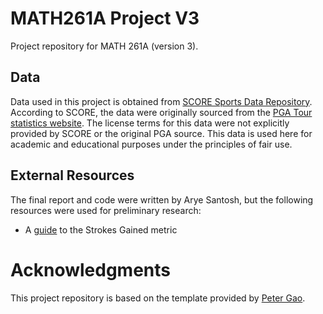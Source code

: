 # MATH261A Project V3
Project repository for MATH 261A (version 3).

## Data 

Data used in this project is obtained from [SCORE Sports Data Repository](https://data.scorenetwork.org/golf/pga_drive_putt.html). According to SCORE, the data were originally sourced from the [PGA Tour statistics website](https://www.pgatour.com/stats). The license terms for this data were not explicitly provided by SCORE or the original PGA source. This data is used here for academic and educational purposes under the principles of fair use.

## External Resources

The final report and code were written by Arye Santosh, but the following resources were used for preliminary research:

* A [guide](https://shotscope.com/blog/practice-green/stats-and-data/what-is-strokes-gained/) to the Strokes Gained metric

# Acknowledgments

This project repository is based on the template provided by [Peter Gao](https://github.com/peteragao/MATH261A-project-template).
